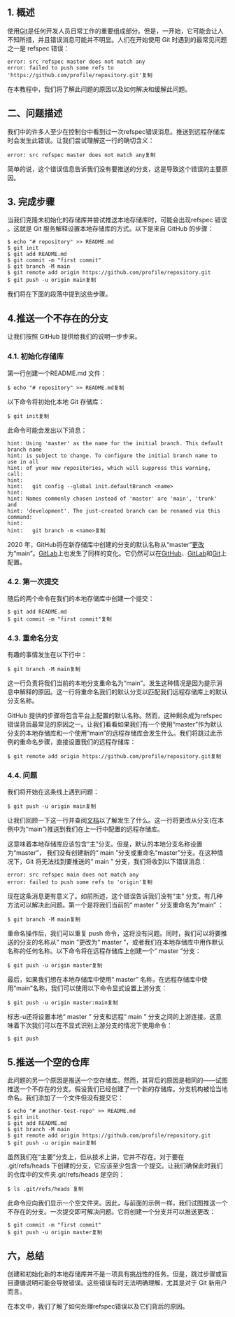 ## 1. 概述

使用[Git](https://www.baeldung.com/git-guide)是任何开发人员日常工作的重要组成部分。但是，一开始，它可能会让人不知所措，并且错误消息可能并不明显。人们在开始使用 Git 时遇到的最常见问题之一是 refspec 错误：

```shell
error: src refspec master does not match any 
error: failed to push some refs to 'https://github.com/profile/repository.git'复制
```

在本教程中，我们将了解此问题的原因以及如何解决和缓解此问题。

## 二、问题描述

我们中的许多人至少在控制台中看到过一次refspec错误消息。推送到远程存储库时会发生此错误。让我们尝试理解这一行的确切含义：

```shell
error: src refspec master does not match any复制
```

简单的说，这个错误信息告诉我们没有要推送的分支，这是导致这个错误的主要原因。

## 3. 完成步骤

当我们克隆未初始化的存储库并尝试推送本地存储库时，可能会出现refspec 错误 。这就是 Git 服务解释设置本地存储库的方式。以下是来自 GitHub 的步骤：

```shell
$ echo "# repository" >> README.md
$ git init
$ git add README.md
$ git commit -m "first commit"
$ git branch -M main
$ git remote add origin https://github.com/profile/repository.git
$ git push -u origin main复制
```

我们将在下面的段落中提到这些步骤。

## 4.推送一个不存在的分支

让我们按照 GitHub 提供给我们的说明一步步来。

### 4.1. 初始化存储库

第一行创建一个README.md 文件：

```shell
$ echo "# repository" >> README.md复制
```

以下命令将初始化本地 Git 存储库：

```shell
$ git init复制
```

此命令可能会发出以下消息：

```shell
hint: Using 'master' as the name for the initial branch. This default branch name
hint: is subject to change. To configure the initial branch name to use in all
hint: of your new repositories, which will suppress this warning, call:
hint: 
hint: 	git config --global init.defaultBranch <name>
hint: 
hint: Names commonly chosen instead of 'master' are 'main', 'trunk' and
hint: 'development'. The just-created branch can be renamed via this command:
hint: 
hint: 	git branch -m <name>复制
```

2020 年，GitHub将在新存储库中创建的分支的默认名称从“master”[更改](https://github.com/github/renaming)为“main”。[GitLab](https://about.gitlab.com/blog/2021/03/10/new-git-default-branch-name/)上也发生了同样的变化。它仍然可以在[GitHub](https://docs.github.com/en/repositories/configuring-branches-and-merges-in-your-repository/managing-branches-in-your-repository/changing-the-default-branch)、[GitLab](https://docs.gitlab.com/ee/user/project/repository/branches/default.html#change-the-default-branch-name-for-a-project)和[Git](https://github.blog/2020-07-27-highlights-from-git-2-28/)上配置。

### 4.2. 第一次提交

随后的两个命令在我们的本地存储库中创建一个提交：

```shell
$ git add README.md 
$ git commit -m "first commit"复制
```

### 4.3. 重命名分支

有趣的事情发生在以下行中：

```shell
$ git branch -M main复制
```

这一行负责将我们当前的本地分支重命名为“main”。发生这种情况是因为提示消息中解释的原因。这一行将重命名我们的默认分支以匹配我们远程存储库上的默认分支名称。

GitHub 提供的步骤将包含平台上配置的默认名称。然而，这种剩余成为refspec错误背后最常见的原因之一。让我们看看如果我们有一个使用“master”作为默认分支的本地存储库和一个使用“main”的远程存储库会发生什么。我们将跳过此示例的重命名步骤，直接设置我们的远程存储库：

```shell
$ git remote add origin https://github.com/profile/repository.git复制
```

### 4.4. 问题

我们将开始在这条线上遇到问题：

```shell
$ git push -u origin main复制
```

让我们回顾一下这一行并查阅[文档](https://git-scm.com/docs/git-push)以了解发生了什么。这一行将更改从分支(在本例中为“main”)推送到我们在上一行中配置的远程存储库。

这意味着本地存储库应该包含“主”分支。但是，默认的本地分支名称设置为“master”， 我们没有创建新的“ main ”分支或重命名“master”分支。在这种情况下，Git 将无法找到要推送的“ main ” 分支，我们将收到以下错误消息：

```shell
error: src refspec main does not match any
error: failed to push some refs to 'origin'复制
```

现在这条消息更有意义了。如前所述，这个错误告诉我们没有“主” 分支。有几种方法可以解决此问题。第一个是将我们当前的“ master ” 分支重命名为“main” ：

```shell
$ git branch -M main复制
```

重命名操作后，我们可以重复 push 命令，这将没有问题。同时，我们可以将要推送的分支的名称从“ main ”更改为“ master ”，或者我们在本地存储库中用作默认名称的任何名称。以下命令将在远程存储库上创建一个“ master ”分支：

```shell
$ git push -u origin master复制
```

最后，如果我们想在本地存储库中使用“ master” 名称，在远程存储库中使用“main”名称，我们可以使用以下命令显式设置上游分支：

```shell
$ git push -u origin master:main复制
```

标志-u还将设置本地“ master ” 分支和远程“ main ” 分支之间的上游连接。这意味着下次我们可以在不显式识别上游分支的情况下使用命令：

```
$ git push
```

## 5.推送一个空的仓库

此问题的另一个原因是推送一个空存储库。然而，其背后的原因是相同的——试图推送一个不存在的分支。假设我们已经创建了一个新的存储库。分支机构被恰当地命名。我们添加了一个文件但没有提交它：

```shell
$ echo "# another-test-repo" >> README.md
$ git init
$ git add README.md
$ git branch -M main
$ git remote add origin https://github.com/profile/repository.git
$ git push -u origin main复制
```

虽然我们在“主要”分支上，但从技术上讲，它并不存在。对于要在 .git/refs/heads 下创建的分支，它应该至少包含一个提交。让我们确保此时我们的仓库中的文件夹.git/refs/heads 是空的：

```shell
$ ls .git/refs/heads 复制
```

此命令应向我们显示一个空文件夹。因此，与前面的示例一样，我们试图推送一个不存在的分支。一次提交即可解决问题。它将创建一个分支并可以推送更改：

```shell
$ git commit -m "first commit"
$ git push -u origin master复制
```

## 六，总结

创建和初始化新的本地存储库并不是一项具有挑战性的任务。但是，跳过步骤或盲目遵循说明可能会导致错误。这些错误有时无法明确理解，尤其是对于 Git 新用户而言。

在本文中，我们了解了如何处理refspec错误以及它们背后的原因。
